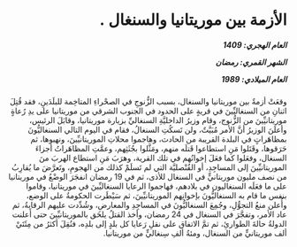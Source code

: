 <h1 dir="rtl">الأزمة بين موريتانيا والسنغال .</h1>

<h5 dir="rtl">العام الهجري:  1409

الشهر القمري: رمضان

العام الميلادي: 1989</h5>

<p dir="rtl">وقعَتْ أزمةٌ بين موريتانيا والسنغال، بسبب الزُّنوجِ في الصحْراءِ المتاخِمة للبلَدَينِ، فقد قُتِلَ اثنانِ من السنغاليِّينَ في قريةٍ على الحدود في الجنوب الشرقي من موريتانيا على يدِ رُعاةٍ موريتانيِّينَ من الزُّنوج، وقام وزيرُ الداخليَّةِ السنغاليِّ بزيارة موريتانيا، وقابَلَ الرئيس، وأعلَنَ الوزيرُ أنَّ الأمر مُبَيَّتٌ، ولن تَسكُتِ السنغالُ، فقام في اليوم التالي السنغاليُّونَ بمظاهَراتٍ في البلدة القريبة من الحادث، وهاجموا محلاتِ الموريتانيِّينَ، ونهبوها، ثم حَرَقوها، وقَتَلوا مَنِ استطاعوا قَتلَه منهم، ومَثَّلوا بجُثَثِهم، وعمَّتِ المظاهَراتُ أجزاءَ السنغال، وفعَلوا كما فعَلَ إخوانُهم في تلك القرية، وهرَبَ مَنِ استطاع الهربَ منَ الموريتانيِّينَ إلى المساجِدِ، أو القُنْصليَّة التي لم تَسلَمْ كذلك من الهجومِ، وتَعرَّضَ ما يُقارِبُ من نصف مليون موريتانيٍّ في السنغال للأذى، ثم في 19 رمضان انفجَرَ الوضْعُ في موريتانيا على ما فعَلَه السنغاليون في بلادهم، فهاجموا الرعايا السنغاليِّينَ في موريتانيا، وقاموا بنفس ما قام به السنغاليُّونَ بإخوانِهم الموريتانيِّينَ، ثم سَيْطَرت الحكومةُ على الوضع، وأُعلن منعُ التجوُّلِ، وجُمِعَ السنغاليُّونَ في المساجِدِ والمعارضِ، وشُدِّدت عليهم الرقابةُ، ثم عاد الأمر، وتفجَّرَ في السنغال في 24 رمضان، وأخذ القتلُ يلحَق بالموريتانيِّينَ حتى أَعلنت الدولةُ حالةَ الطوارئِ، ثم تمَّ الاتفاق على نقلِ رَعايا كل بلدٍ إلى بلدِه، فنُقِلَ أكثرُ من مِئَتَيْ ألف موريتانيٍّ من السنغال، ومئةُ ألفِ سِنغاليٍّ من موريتانيا.</p></br>
